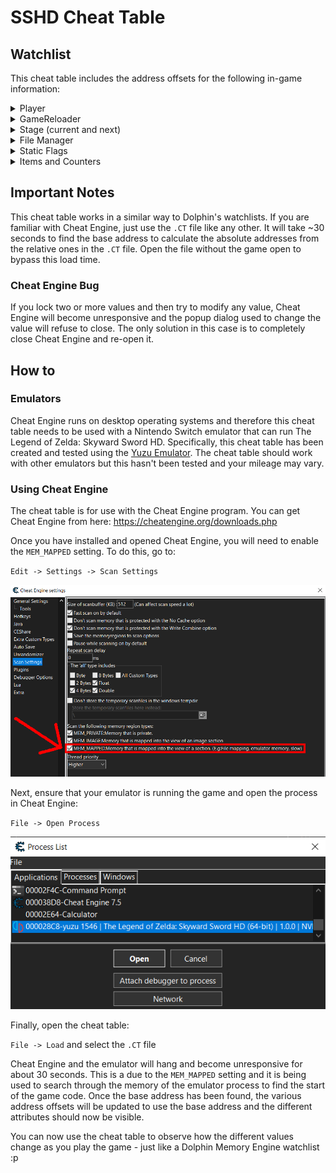 # SSHD Cheat Table

## Watchlist

This cheat table includes the address offsets for the following in-game
information:
<details>
<summary>Player</summary>
<blockquote>

* Stamina
* Position
* Angle
* Velocity
* Several misc attributes

</blockquote>
</details>

<details>
<summary>GameReloader</summary>
<blockquote>

* Trigger Reload
* Speed after Reload
* Stamina after Reload
* Item to use after Reload
* Beedle Shop Spawn State
* Action Index
* Area Type
* Is Reloading
* Prevent Set Spawn Info
* Countdown after Spawn

</blockquote>
</details>

<details>
<summary>Stage (current and next)</summary>
<blockquote>

* Stage
* Layer
* Room
* Entrance
* Night
* Trial
* Transition Type (unused for current)
* Fade Frames

</blockquote>
</details>

<details>
<summary>File Manager</summary>
<blockquote>

  <details>
  <summary>FA offset</summary>
  <blockquote>

  * Player Name
  * Current Health
  * Health Capacity
  * Storyflags
  * Sceneflags
  * Tempflags
  * Zoneflags
  * Itemflags
  * Dungeonflags
  * Enemy Kill Counters
  * Hit by Enemy Counters
  * Skykeep Puzzle
  * Selected B-Wheel Slot
  * Selected Pouch Slot
  * Selected Dowsing Slot

  </blockquote>
  </details>

* FB offset
* Amiibo Position
* Amiibo Stage
* Options
* Camera Speed

</blockquote>
</details>

<details>
<summary>Static Flags</summary>
<blockquote>

* Storyflags
* Sceneflags
* Tempflags
* Zoneflags
* Itemflags
* Dungeonflags
* Tboxflags
* Skipflags
* Enemy Defeat Flags

</blockquote>
</details>

<details>
<summary>Items and Counters</summary>
<blockquote>

  <details>
  <summary>Counters</summary>
  <blockquote>

  * Rupee Counter
  * Bomb Counter
  * Arrow Counter
  * Deku Seed Counter
  * Crystal Counter
  * ET Key Piece Counter

  </blockquote>
  </details>

  <details>
  <summary>B-Wheel Items</summary>
  <blockquote>

  * Bow
  * Iron Bow
  * Sacred Bow
  * Bomb Bag
  * Beetle
  * Hook Beetle
  * Quick Beetle
  * Tough Beetle
  * Slingshot
  * Scattershot
  * Clawshots
  * Whip
  * Gust Bellows

  </blockquote>
  </details>

  <details>
  <summary>Inventory Items</summary>
  <blockquote>

  * Sailcloth
  * Water Dragon's Scale
  * Fireshield Earrings
  * Digging Mitts
  * Mogma Mitts
  * Goddess's Harp
  * Medium Wallet
  * Big Wallet
  * Giant Wallet
  * Tycoon Wallet
  * Adventure Pouch

  </blockquote>
  </details>

  <details>
  <summary>Swords (requires reload)</summary>
  <blockquote>

  * Practice Sword
  * Goddess Sword
  * Goddess Longsword
  * Goddess White Sword
  * Master Sword
  * True Master Sword

  </blockquote>
  </details>

</blockquote>
</details>

## Important Notes

This cheat table works in a similar way to Dolphin's watchlists. If you are
familiar with Cheat Engine, just use the `.CT` file like any other. It will
take ~30 seconds to find the base address to calculate the absolute addresses
from the relative ones in the `.CT` file. Open the file without the game open
to bypass this load time.

### Cheat Engine Bug

If you lock two or more values and then try to modify any value, Cheat Engine
will become unresponsive and the popup dialog used to change the value will
refuse to close. The only solution in this case is to completely close Cheat
Engine and re-open it.

## How to

### Emulators

Cheat Engine runs on desktop operating systems and therefore this cheat table
needs to be used with a Nintendo Switch emulator that can run The Legend of
Zelda: Skyward Sword HD. Specifically, this cheat table has been created and
tested using the [Yuzu Emulator](https://yuzu-emu.org/downloads). The cheat
table should work with other emulators but this hasn't been tested and your
mileage may vary.

### Using Cheat Engine

The cheat table is for use with the Cheat Engine program. You can get Cheat
Engine from here: https://cheatengine.org/downloads.php

Once you have installed and opened Cheat Engine, you will need to enable the
`MEM_MAPPED` setting. To do this, go to:

`Edit -> Settings -> Scan Settings`

![The Cheat Engine Settings menu showing the MEM_MAPPED option](https://raw.githubusercontent.com/mint-choc-chip-skyblade/sshd-cheat-table/main/Cheat%20Table/assets/MEM_MAPPED.png)

Next, ensure that your emulator is running the game and open the process in
Cheat Engine:

`File -> Open Process`

![The Cheat Engine Open Process menu with The Legend of Zelda: Skyward Sword HD yuzu process selected](https://raw.githubusercontent.com/mint-choc-chip-skyblade/sshd-cheat-table/main/Cheat%20Table/assets/process-list.png)

Finally, open the cheat table:

`File -> Load` and select the `.CT` file

Cheat Engine and the emulator will hang and become unresponsive for about 30
seconds. This is a due to the `MEM_MAPPED` setting and it is being used to
search through the memory of the emulator process to find the start of the
game code. Once the base address has been found, the various address offsets
will be updated to use the base address and the different attributes should
now be visible.

You can now use the cheat table to observe how the different values change as
you play the game - just like a Dolphin Memory Engine watchlist :p
